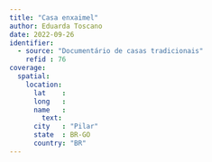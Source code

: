 ```yaml
---
title: "Casa enxaimel"
author: Eduarda Toscano
date: 2022-09-26
identifier:
  - source: "Documentário de casas tradicionais"
    refid : 76
coverage:
  spatial:
    location:
      lat    :
      long   :
      name   :
        text:
      city   : "Pilar"
      state  : BR-GO
      country: "BR"
---
```


